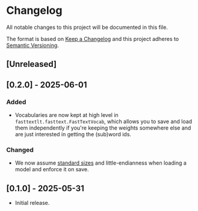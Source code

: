 Changelog
=========

All notable changes to this project will be documented in this file.

The format is based on [Keep a Changelog](http://keepachangelog.com/) and this project adheres to
[Semantic Versioning](http://semver.org/).

## [Unreleased]

## [0.2.0] - 2025-06-01

### Added

- Vocabularies are now kept at high level in `fasttextlt.fasttext.FastTextVocab`, which allows you
  to save and load them independently if you're keeping the weights somewhere else and are just
  interested in getting the (sub)word ids.

### Changed

- We now assume [standard
  sizes](https://docs.python.org/3/library/struct.html#byte-order-size-and-alignment) and
  little-endianness when loading a model and enforce it on save.

## [0.1.0] - 2025-05-31

- Initial release.